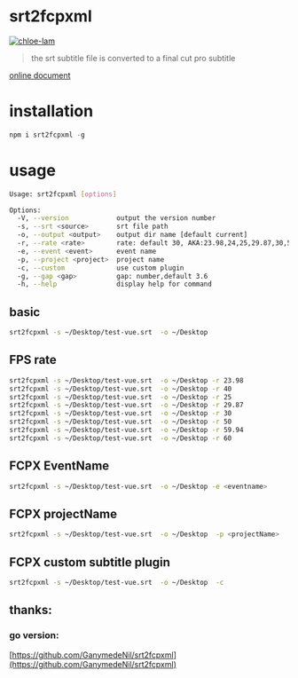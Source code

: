 # srt2fcpxml

[![chloe-lam](https://circleci.com/gh/chloe-lam/srt2fcpxml_node.svg?style=shield)](https://circleci.com/gh/chloe-lam/srt2fcpxml_node)

> the srt subtitle file is converted to a final cut pro subtitle

[online document](https://chloe-lam.github.io/srt2fcpxml_node/)

# installation

```js
npm i srt2fcpxml -g
```

# usage

```bash
Usage: srt2fcpxml [options]

Options:
  -V, --version            output the version number
  -s, --srt <source>       srt file path
  -o, --output <output>    output dir name [default current]
  -r, --rate <rate>        rate: default 30, AKA:23.98,24,25,29.87,30,50,59.94,60
  -e, --event <event>      event name
  -p, --project <project>  project name
  -c, --custom             use custom plugin
  -g, --gap <gap>          gap: number,default 3.6
  -h, --help               display help for command
```

## basic

```bash
srt2fcpxml -s ~/Desktop/test-vue.srt  -o ~/Desktop
```

## FPS rate

```bash
srt2fcpxml -s ~/Desktop/test-vue.srt  -o ~/Desktop -r 23.98
srt2fcpxml -s ~/Desktop/test-vue.srt  -o ~/Desktop -r 40
srt2fcpxml -s ~/Desktop/test-vue.srt  -o ~/Desktop -r 25
srt2fcpxml -s ~/Desktop/test-vue.srt  -o ~/Desktop -r 29.87
srt2fcpxml -s ~/Desktop/test-vue.srt  -o ~/Desktop -r 30
srt2fcpxml -s ~/Desktop/test-vue.srt  -o ~/Desktop -r 50
srt2fcpxml -s ~/Desktop/test-vue.srt  -o ~/Desktop -r 59.94
srt2fcpxml -s ~/Desktop/test-vue.srt  -o ~/Desktop -r 60
```

## FCPX EventName

```bash
srt2fcpxml -s ~/Desktop/test-vue.srt  -o ~/Desktop -e <eventname>
```

## FCPX projectName

```bash
srt2fcpxml -s ~/Desktop/test-vue.srt  -o ~/Desktop  -p <projectName>
```

## FCPX custom subtitle plugin

```bash
srt2fcpxml -s ~/Desktop/test-vue.srt  -o ~/Desktop  -c
```

## thanks:

### go version:

[https://github.com/GanymedeNil/srt2fcpxml](https://github.com/GanymedeNil/srt2fcpxml)
